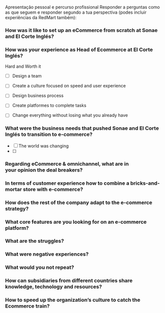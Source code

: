 Apresentação pessoal e percurso profissional
Responder a perguntas como as que seguem e responder segundo a tua perspectiva (podes incluir experiências da RedMart também):

### How was it like to set up an eCommerce from scratch at Sonae and El Corte Inglés?
### How was your experience as Head of Ecommerce at El Corte Inglés?

Hard and Worth it

- [ ] Design a team
- [ ] Create a culture focused on speed and user experience
- [ ] Design business process
- [ ] Create platformes to complete tasks
- [ ] Change everything without losing what you already have


### What were the business needs that pushed Sonae and El Corte Inglés to transition to e-commerce?

- [ ] The world was changing
- [ ] 

### Regarding eCommerce & omnichannel, what are in your opinion the deal breakers?
### In terms of customer experience how to combine a bricks-and-mortar store with e-commerce?
### How does the rest of the company adapt to the e-commerce strategy?
### What core features are you looking for on an e-commerce platform?
### What are the struggles?
### What were negative experiences?
### What would you not repeat?
### How can subsidiaries from different countries share knowledge, technology and resources?
### How to speed up the organization’s culture to catch the Ecommerce train?
